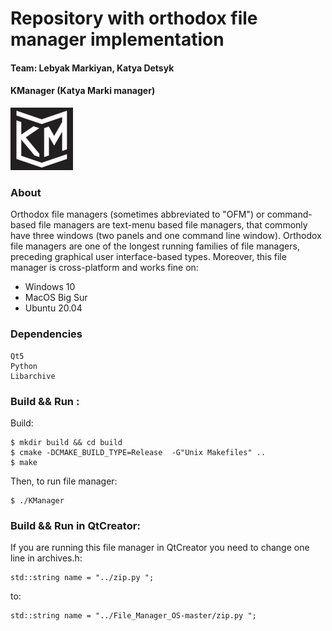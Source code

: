 # Repository with orthodox file manager implementation
#### Team: Lebyak Markiyan, Katya Detsyk
#### KManager (Katya Marki manager)
![](icons/logo_100.png)

### About
Orthodox file managers (sometimes abbreviated to "OFM") or command-based file managers are text-menu based file managers,
that commonly have three windows (two panels and one command line window). Orthodox file managers are one of the longest 
running families of file managers, preceding graphical user interface-based types.
Moreover, this file manager is cross-platform and works fine on:
- Windows 10
- MacOS Big Sur
- Ubuntu 20.04


### Dependencies
```
Qt5
Python
Libarchive
```

### Build && Run :
Build:
```
$ mkdir build && cd build
$ cmake -DCMAKE_BUILD_TYPE=Release  -G"Unix Makefiles" ..
$ make
```
Then, to run file manager:
```
$ ./KManager
```

### Build && Run in QtCreator:
If you are running this file manager in QtCreator you need to change one line in archives.h:
```
std::string name = "../zip.py ";
```
to:
```
std::string name = "../File_Manager_OS-master/zip.py ";
```
